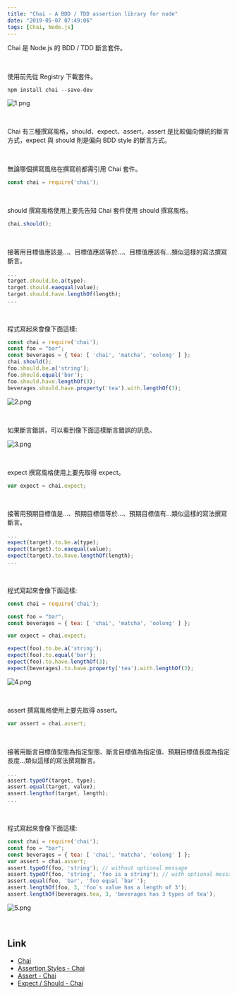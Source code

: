 ```yaml
---
title: "Chai - A BDD / TDD assertion library for node"
date: "2019-05-07 07:49:06"
tags: [Chai, Node.js]
---
```



Chai 是 Node.js 的 BDD / TDD 斷言套件。  

<!-- More -->

</br>


使用前先從 Registry 下載套件。  

    npm install chai --save-dev

![1.png](1.png)

</br>


Chai 有三種撰寫風格，should、expect、assert，assert 是比較偏向傳統的斷言方式，expect 與 should 則是偏向 BDD style 的斷言方式。  

</br>


無論哪個撰寫風格在撰寫前都需引用 Chai 套件。  

```js
const chai = require('chai');
```

</br>


should 撰寫風格使用上要先告知 Chai 套件使用 should 撰寫風格。  

```js
chai.should();
```

</br>


接著用目標值應該是...、目標值應該等於...、目標值應該有...類似這樣的寫法撰寫斷言。  

```js
...
target.should.be.a(type);
target.should.eaequal(value);
target.should.have.lengthOf(length);
...
```

</br>


程式寫起來會像下面這樣:  

```js
const chai = require('chai');
const foo = "bar";
const beverages = { tea: [ 'chai', 'matcha', 'oolong' ] };
chai.should();
foo.should.be.a('string');
foo.should.equal('bar');
foo.should.have.lengthOf(3);
beverages.should.have.property('tea').with.lengthOf(3);
```

![2.png](2.png)

</br>


如果斷言錯誤，可以看到像下面這樣斷言錯誤的訊息。  

![3.png](3.png)

</br>


expect 撰寫風格使用上要先取得 expect。  

```js
var expect = chai.expect;
```

</br>


接著用預期目標值是...、預期目標值等於...、預期目標值有...類似這樣的寫法撰寫斷言。  

```js
...                                                     
expect(target).to.be.a(type);
expect(target).to.eaequal(value);                  
expect(target).to.have.lengthOf(length); 
...
```

</br>


程式寫起來會像下面這樣:                            

```js
const chai = require('chai');

const foo = "bar";
const beverages = { tea: [ 'chai', 'matcha', 'oolong' ] };

var expect = chai.expect;

expect(foo).to.be.a('string');
expect(foo).to.equal('bar');
expect(foo).to.have.lengthOf(3);
expect(beverages).to.have.property('tea').with.lengthOf(3);
```

![4.png](4.png)

</br>


assert 撰寫風格使用上要先取得 assert。 

```js
var assert = chai.assert;
```

</br>


接著用斷言目標值型態為指定型態、斷言目標值為指定值、預期目標值長度為指定長度...類似這樣的寫法撰寫斷言。  

```js
...         
assert.typeOf(target, type);  
assert.equal(target, value);  
assert.lengthof(target, length);
...
```

</br>


程式寫起來會像下面這樣:  

```js
const chai = require('chai');
const foo = "bar";
const beverages = { tea: [ 'chai', 'matcha', 'oolong' ] };
var assert = chai.assert;
assert.typeOf(foo, 'string'); // without optional message
assert.typeOf(foo, 'string', 'foo is a string'); // with optional message
assert.equal(foo, 'bar', 'foo equal `bar`');
assert.lengthOf(foo, 3, 'foo`s value has a length of 3');
assert.lengthOf(beverages.tea, 3, 'beverages has 3 types of tea');
```

![5.png](5.png)

<br/>


Link
----
* [Chai](https://www.chaijs.com/)
* [Assertion Styles - Chai](https://www.chaijs.com/guide/styles/)
* [Assert - Chai](https://www.chaijs.com/api/assert/)
* [Expect / Should - Chai](https://www.chaijs.com/api/bdd/)
